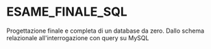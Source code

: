 # ESAME_FINALE_SQL
Progettazione finale e completa di un database da zero. Dallo schema relazionale all'interrogazione con query su MySQL
